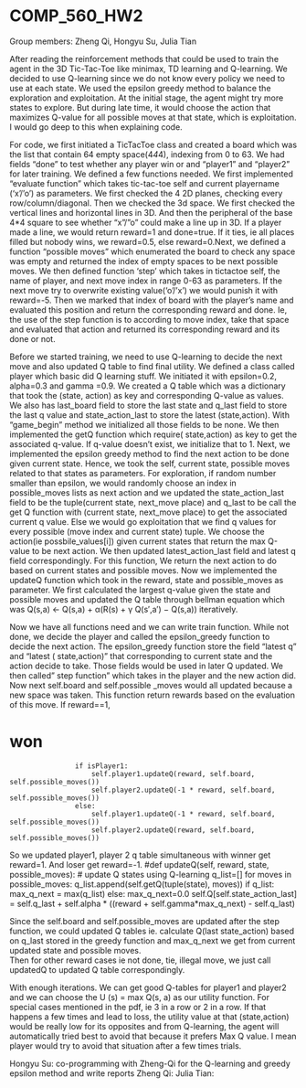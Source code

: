 # COMP_560_HW2
Group members: Zheng Qi, Hongyu Su, Julia Tian

After reading the reinforcement methods that could be used to train the agent in the 3D Tic-Tac-Toe like minimax, TD learning and Q-learning. We decided to use Q-learning since we do not know every policy we need to use at each state. We used the epsilon greedy method to balance the exploration and exploitation. At the initial stage, the agent might try more states to explore. But during late time, it would choose the action that maximizes Q-value for all possible moves at that state, which is exploitation. I would go deep to this when explaining code.

For code, we first initiated a TicTacToe class and created a board which was the list that contain 64 empty space(4*4*4), indexing from 0 to 63. We had fields “done” to test whether any player win or and “player1” and “player2” for later training. We defined a few functions needed. We first implemented “evaluate function” which takes tic-tac-toe self and current playername (‘x’/’o’) as parameters. We first checked the 4 2D planes, checking every row/column/diagonal. Then we checked the 3d space. We first checked the vertical lines and horizontal lines in 3D. And then the peripheral of the base 4*4 square to see whether “x”/”o” could make a line up in 3D. If a player made a line, we would return reward=1 and done=true. If it ties, ie all places filled but nobody wins, we reward=0.5, else reward=0.Next, we defined a function “possible moves” which enumerated the board to check any space was empty and returned the index of empty spaces to be next possible moves. We then defined function ‘step’  which takes in tictactoe self, the name of player, and next move index in range 0-63 as parameters. If the next move try to overwrite existing value(‘o’/’x’) we would punish it with reward=-5. Then we marked that index of board with the player’s name and evaluated this position and return the corresponding reward and done. Ie, the use of the step function is to according to move index, take that space and evaluated that action and returned its corresponding reward and its done or not.

Before we started training, we need to use Q-learning to decide the next move and also updated Q table to find final utility. We defined a class called player which basic did Q learning stuff. We initiated it with epsilon=0.2, alpha=0.3 and gamma =0.9. We created a Q table which was a dictionary that took the (state, action) as key and corresponding Q-value as values. We also has last_board field to store the last state and q_last field to store the last q value and state_action_last to store the latest (state,action). With “game_begin” method we initialized all those fields to be none. We then implemented the getQ function which require( state,action) as key to get the associated q-value. If q-value doesn’t exist, we initialize that to 1. Next, we implemented the epsilon greedy method to find the next action to be done given current state. Hence, we took the self, current state, possible moves related to that states as parameters. For exploration, if random number smaller than epsilon, we would randomly choose an index in possible_moves lists as next action and we updated the state_action_last field to be the tuple(current state, next_move place) and q_last to be call the get Q function with (current state, next_move place) to get the associated current q value. Else we would go exploitation that we find q values for every possible (move index and current state) tuple. We choose the action(ie possbile_values[i]) given current states that return the max Q-value to be next action. We then updated latest_action_last field and latest q field correspondingly. For this function, We return the next action to do based on current states and possible moves.
Now we implemented the updateQ function which took in the reward, state and possible_moves as parameter. We first calculated the largest q-value given the state and possible moves and updated the Q table through bellman equation which was  Q(s,a) ← Q(s,a) + α(R(s) + γ Q(s′,a′) − Q(s,a)) iteratively.

Now we have all functions need and we can write train function. While not done, we decide the player and called the epsilon_greedy function to decide the next action. The epsilon_greedy function store the field “latest q” and “latest ( state,action)” that corresponding to current state and the action decide to take. Those fields would be used in later Q updated. We then called” step function” which takes in the player and the new action did. Now next self.board and self.possible _moves would all updated because a new space was taken. This function return rewards based on the evaluation of this move. If reward==1,
 # won
                    if isPlayer1:
                        self.player1.updateQ(reward, self.board, self.possible_moves())
                        self.player2.updateQ(-1 * reward, self.board, self.possible_moves())
                    else:
                        self.player1.updateQ(-1 * reward, self.board, self.possible_moves())
                        self.player2.updateQ(reward, self.board, self.possible_moves())

So we updated player1, player 2 q table simultaneous with winner get reward=1. And loser get reward=-1. 
#def updateQ(self, reward, state, possible_moves): # update Q states using Q-learning
        q_list=[]
        for moves in possible_moves:
            q_list.append(self.getQ(tuple(state), moves))
        if q_list:
            max_q_next = max(q_list)
        else:
            max_q_next=0.0
        self.Q[self.state_action_last] = self.q_last + self.alpha * ((reward + self.gamma*max_q_next) - self.q_last)

Since the self.board and self.possible_moves are updated after the step function, we could updated Q tables ie. calculate Q(last state_action) based on q_last stored in the greedy function and max_q_next we get from current updated state and possible moves.	
Then for other reward cases ie not done, tie, illegal move, we just call updatedQ	to updated Q table correspondingly.

With enough iterations. We can get good Q-tables for player1 and player2 and we can choose the U (s) = max Q(s, a)  as our utility function. For special cases mentioned in the pdf, ie 3 in a row or 2 in a row. If that happens a few times and lead to loss, the utility value at that (state,action) would be really low for its opposites and from Q-learning, the agent will automatically tried best to avoid that because it prefers Max Q value. I mean player would try to avoid that situation after a few times trials. 
				

Hongyu Su: co-programming with Zheng-Qi for the Q-learning and greedy epsilon method and write reports
Zheng Qi:
Julia Tian:	
		
